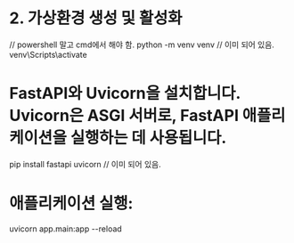 # 2. 가상환경 생성 및 활성화
// powershell 말고 cmd에서 해야 함.
python -m venv venv // 이미 되어 있음.
venv\Scripts\activate

# FastAPI와 Uvicorn을 설치합니다. Uvicorn은 ASGI 서버로, FastAPI 애플리케이션을 실행하는 데 사용됩니다.
pip install fastapi uvicorn // 이미 되어 있음.

# 애플리케이션 실행:
uvicorn app.main:app --reload